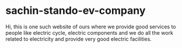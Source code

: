 # sachin-stando-ev-company
Hi, this is one such website of ours where we provide good services to people like electric cycle, electric components and we do all the work related to electricity and provide very good electric facilities.
